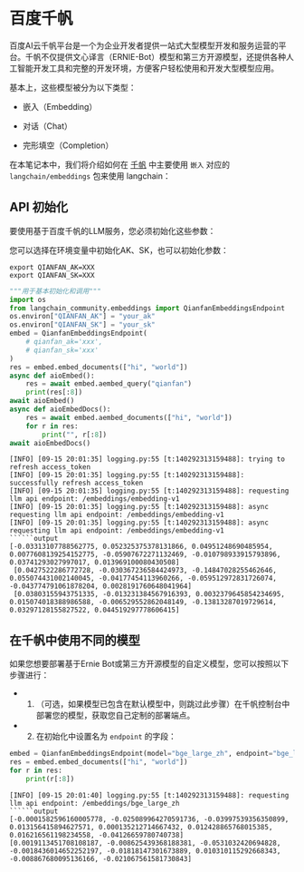 # 百度千帆

百度AI云千帆平台是一个为企业开发者提供一站式大型模型开发和服务运营的平台。千帆不仅提供文心译言（ERNIE-Bot）模型和第三方开源模型，还提供各种人工智能开发工具和完整的开发环境，方便客户轻松使用和开发大型模型应用。

基本上，这些模型被分为以下类型：

- 嵌入（Embedding）

- 对话（Chat）

- 完形填空（Completion）

在本笔记本中，我们将介绍如何在 [千帆](https://cloud.baidu.com/doc/WENXINWORKSHOP/index.html) 中主要使用 `嵌入` 对应的 `langchain/embeddings` 包来使用 langchain：

## API 初始化

要使用基于百度千帆的LLM服务，您必须初始化这些参数：

您可以选择在环境变量中初始化AK、SK，也可以初始化参数：

```base
export QIANFAN_AK=XXX
export QIANFAN_SK=XXX
```

```python
"""用于基本初始化和调用"""
import os
from langchain_community.embeddings import QianfanEmbeddingsEndpoint
os.environ["QIANFAN_AK"] = "your_ak"
os.environ["QIANFAN_SK"] = "your_sk"
embed = QianfanEmbeddingsEndpoint(
    # qianfan_ak='xxx',
    # qianfan_sk='xxx'
)
res = embed.embed_documents(["hi", "world"])
async def aioEmbed():
    res = await embed.aembed_query("qianfan")
    print(res[:8])
await aioEmbed()
async def aioEmbedDocs():
    res = await embed.aembed_documents(["hi", "world"])
    for r in res:
        print("", r[:8])
await aioEmbedDocs()
```

```output
[INFO] [09-15 20:01:35] logging.py:55 [t:140292313159488]: trying to refresh access_token
[INFO] [09-15 20:01:35] logging.py:55 [t:140292313159488]: successfully refresh access_token
[INFO] [09-15 20:01:35] logging.py:55 [t:140292313159488]: requesting llm api endpoint: /embeddings/embedding-v1
[INFO] [09-15 20:01:35] logging.py:55 [t:140292313159488]: async requesting llm api endpoint: /embeddings/embedding-v1
[INFO] [09-15 20:01:35] logging.py:55 [t:140292313159488]: async requesting llm api endpoint: /embeddings/embedding-v1
``````output
[-0.03313107788562775, 0.052325375378131866, 0.04951248690485954, 0.0077608139254152775, -0.05907672271132469, -0.010798933915793896, 0.03741293027997017, 0.013969100080430508]
 [0.0427522286772728, -0.030367236584424973, -0.14847028255462646, 0.055074431002140045, -0.04177454113960266, -0.059512972831726074, -0.043774791061878204, 0.0028191760648041964]
 [0.03803155943751335, -0.013231384567916393, 0.0032379645854234695, 0.015074018388986588, -0.006529552862048149, -0.13813287019729614, 0.03297128155827522, 0.044519297778606415]
```

## 在千帆中使用不同的模型

如果您想要部署基于Ernie Bot或第三方开源模型的自定义模型，您可以按照以下步骤进行：

- 1. （可选，如果模型已包含在默认模型中，则跳过此步骤）在千帆控制台中部署您的模型，获取您自己定制的部署端点。

- 2. 在初始化中设置名为 `endpoint` 的字段：

```python
embed = QianfanEmbeddingsEndpoint(model="bge_large_zh", endpoint="bge_large_zh")
res = embed.embed_documents(["hi", "world"])
for r in res:
    print(r[:8])
```

```output
[INFO] [09-15 20:01:40] logging.py:55 [t:140292313159488]: requesting llm api endpoint: /embeddings/bge_large_zh
``````output
[-0.0001582596160005778, -0.025089964270591736, -0.03997539356350899, 0.013156415894627571, 0.000135212714667432, 0.012428865768015385, 0.016216561198234558, -0.04126659780740738]
[0.0019113451708108187, -0.008625439368188381, -0.0531032420694828, -0.0018436014652252197, -0.01818147301673889, 0.010310115292668343, -0.008867680095136166, -0.021067561581730843]
```